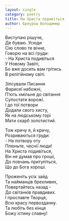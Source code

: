```yaml
---
layout: single
category: poetry
title: На Христа подивіться
author: Бреурош Володимир
---
```


Виступаю рішуче,  
Де буваю. Усюди  
Сію слово те вічне,  
Говорю на всі груди:  
\- На Христа подивіться   
У Новому Завіті,  
Бо вже досить вам грітись  
В релігійному світі.  
  
Зіпсували Писання  
Фарисеї набожні,  
П’ють хмільне до світання  
Супостати ворожі.  
І до тої потвори  
Додали свого хисту,  
Як на людському горі  
Мати скарб золотистий.  
  
Тож кричу я, й кричу,  
Розриваються груди:  
\- На потвору оту   
Плюньте, чеснії люди!  
На Христа подивіться,  
Він не думав про гроші,  
До повчань притуліться,  
Що до Бога хороші.  
  
Проженіть усіх зайд  
Та найманців брехливих,  
Повертайтесь назад -  
До світанків правдивих.  
І прославте Творця,  
Всю красу первозданну.  
Та любіть без кінця  
Божу істину славну!  
